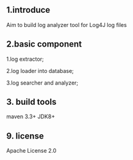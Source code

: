 ## 1.introduce
Aim to build log analyzer tool for Log4J log files


##  2.basic component
1.log extractor;

2.log loader into database;

3.log searcher and analyzer;


## 3. build tools
maven 3.3+
JDK8+


##  9. license
Apache License 2.0
